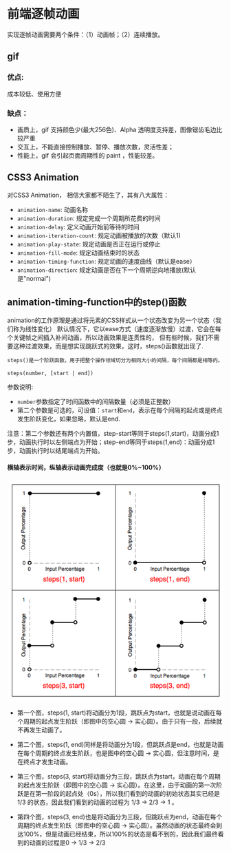 # 前端逐帧动画

实现逐帧动画需要两个条件：（1）动画帧；（2）连续播放。



## gif
### 优点:
成本较低、使用方便

### 缺点：

- 画质上，gif 支持颜色少(最大256色)、Alpha 透明度支持差，图像锯齿毛边比较严重
- 交互上，不能直接控制播放、暂停、播放次数，灵活性差；
- 性能上，gif 会引起页面周期性的 paint ，性能较差。

## CSS3 Animation
对CSS3 Animation，
相信大家都不陌生了，其有八大属性：

- `animation-name`: 动画名称
- `animation-duration`: 规定完成一个周期所花费的时间
- `animation-delay`: 定义动画开始前等待的时间
- `animation-iteration-count`: 规定动画被播放的次数（默认1)
- `animation-play-state`: 规定动画是否正在运行或停止
- `animation-fill-mode`: 规定动画结束时的状态
- `animation-timing-function`: 规定动画的速度曲线（默认是ease）
- `animation-direction`: 规定动画是否在下一个周期逆向地播放(默认是"normal")


## animation-timing-function中的step()函数
animation的工作原理是通过将元素的CSS样式从一个状态改变为另一个状态（我们称为线性变化）
默认情况下，它以ease方式（速度逐渐放慢）过渡，它会在每个关键帧之间插入补间动画，所以动画效果是连贯性的，
但有些时候，我们不需要这种过渡效果，而是想实现跳跃式的效果，这时，steps()函数就出现了.

`steps()是一个阶跃函数，用于把整个操作领域切分为相同大小的间隔，每个间隔都是相等的。`
```
steps(number, [start | end])
```
参数说明:
- `number`参数指定了时间函数中的间隔数量（必须是正整数）
- 第二个参数是可选的，可设值：`start`和`end`，表示在每个间隔的起点或是终点发生阶跃变化，如果忽略，默认是end.

注意：第二个参数还有两个内置值，step-start等同于steps(1,start)，动画分成1步，动画执行时以左侧端点为开始；step-end等同于steps(1,end)：动画分成1步，动画执行时以结尾端点为开始。

#### 横轴表示时间，纵轴表示动画完成度（也就是0%~100%）
![STEP](./images/t_step.png)

- 第一个图，steps(1, start)将动画分为1段，跳跃点为start，也就是说动画在每个周期的起点发生阶跃（即图中的空心圆 → 实心圆）。由于只有一段，后续就不再发生动画了。

- 第二个图，steps(1, end)同样是将动画分为1段，但跳跃点是end，也就是动画在每个周期的终点发生阶跃，也是图中的空心圆 → 实心圆，但注意时间，是在终点才发生动画。

- 第三个图，steps(3, start)将动画分为三段，跳跃点为start，动画在每个周期的起点发生阶跃（即图中的空心圆 → 实心圆）。在这里，由于动画的第一次阶跃是在第一阶段的起点处（0s），所以我们看到的动画的初始状态其实已经是 1/3 的状态，因此我们看到的动画的过程为 1/3 → 2/3 → 1 。

- 第四个图，steps(3, end)也是将动画分为三段，但跳跃点为end，动画在每个周期的终点发生阶跃（即图中的空心圆 → 实心圆）。虽然动画的状态最终会到达100%，但是动画已经结束，所以100%的状态是看不到的，因此我们最终看到的动画的过程是0 → 1/3 → 2/3

